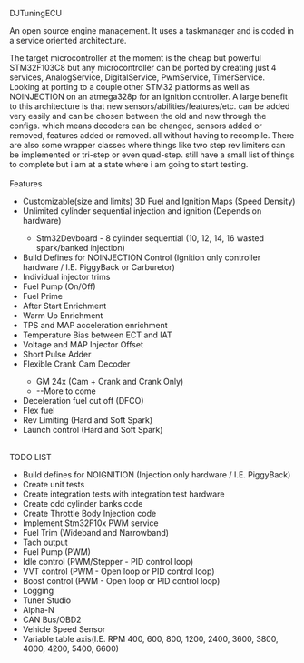 DJTuningECU

An open source engine management. It uses a taskmanager and is coded in a service oriented architecture.

The target microcontroller at the moment is the cheap but powerful STM32F103C8 but any microcontroller can be ported by creating just 4 services, AnalogService, DigitalService, PwmService, TimerService. Looking at porting to a couple other STM32 platforms as well as NOINJECTION on an atmega328p for an ignition controller. A large benefit to this architecture is that new sensors/abilities/features/etc. can be added very easily and can be chosen between the old and new through the configs. which means decoders can be changed, sensors added or removed, features added or removed. all without having to recompile. There are also some wrapper classes where things like two step rev limiters can be implemented or tri-step or even quad-step. still have a small list of things to complete but i am at a state where i am going to start testing.
<br>
<br>
Features<br>
<ul>
  <li>Customizable(size and limits) 3D Fuel and Ignition Maps (Speed Density)</li>
  <li>Unlimited cylinder sequential injection and ignition (Depends on hardware)</li>
    <ul>
      <li>Stm32Devboard - 8 cylinder sequential (10, 12, 14, 16 wasted spark/banked injection)</li>
    </ul>
  <li>Build Defines for NOINJECTION Control (Ignition only controller hardware / I.E. PiggyBack or Carburetor)</li>
  <li>Individual injector trims</li>
  <li>Fuel Pump (On/Off)</li>
  <li>Fuel Prime</li>
  <li>After Start Enrichment</li>
  <li>Warm Up Enrichment</li>
  <li>TPS and MAP acceleration enrichment</li>
  <li>Temperature Bias between ECT and IAT</li>
  <li>Voltage and MAP Injector Offset</li>
  <li>Short Pulse Adder</li>
  <li>Flexible Crank Cam Decoder</li>
    <ul>
      <li>GM 24x (Cam + Crank and Crank Only)</li>
      <li>--More to come</li>
    </ul>
  <li>Deceleration fuel cut off (DFCO)</li>
  <li>Flex fuel</li>
  <li>Rev Limiting (Hard and Soft Spark)</li>
  <li>Launch control (Hard and Soft Spark)</li>
</ul>
<br>
TODO LIST<br>
<ul>
  <li>Build defines for NOIGNITION (Injection only hardware / I.E. PiggyBack)</li>
  <li>Create unit tests</li>
  <li>Create integration tests with integration test hardware</li>
  <li>Create odd cylinder banks code</li>
  <li>Create Throttle Body Injection code</li>
  <li>Implement Stm32F10x PWM service</li>
  <li>Fuel Trim (Wideband and Narrowband)</li>
  <li>Tach output</li>
  <li>Fuel Pump (PWM)</li>
  <li>Idle control (PWM/Stepper - PID control loop)</li>
  <li>VVT control (PWM - Open loop or PID control loop)</li>
  <li>Boost control (PWM - Open loop or PID control loop)</li>
  <li>Logging</li>
  <li>Tuner Studio</li>
  <li>Alpha-N</li>
  <li>CAN Bus/OBD2</li>
  <li>Vehicle Speed Sensor</li>
  <li>Variable table axis(I.E. RPM 400, 600, 800, 1200, 2400, 3600, 3800, 4000, 4200, 5400, 6600)</li>
</ul  
